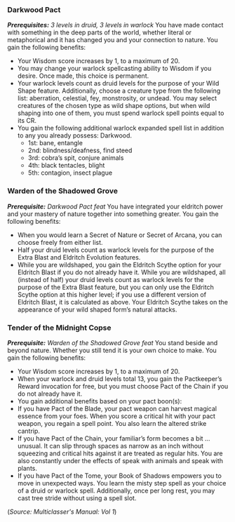 ### Darkwood Pact 
***Prerequisites:** 3 levels in druid, 3 levels in warlock* 
You have made contact with something in the deep parts of the world, whether literal or metaphorical and it has changed you and your connection to nature. You gain the following benefits: 
- Your Wisdom score increases by 1, to a maximum of 20. 
- You may change your warlock spellcasting ability to Wisdom if you desire. Once made, this choice is permanent. 
- Your warlock levels count as druid levels for the purpose of your Wild Shape feature. Additionally, choose a creature type from the following list: aberration, celestial, fey, monstrosity, or undead. You may select creatures of the chosen type as wild shape options, but when wild shaping into one of them, you must spend warlock spell points equal to its CR. 
- You gain the following additional warlock expanded spell list in addition to any you already possess: Darkwood.
	- 1st: bane, entangle 
	- 2nd: blindness/deafness, find steed 
	- 3rd: cobra’s spit, conjure animals 
	- 4th: black tentacles, blight 
	- 5th: contagion, insect plague 

### Warden of the Shadowed Grove 
***Prerequisite:** Darkwood Pact feat* 
You have integrated your eldritch power and your mastery of nature together into something greater. You gain the following benefits: 
- When you would learn a Secret of Nature or Secret of Arcana, you can choose freely from either list. 
- Half your druid levels count as warlock levels for the purpose of the Extra Blast and Eldritch Evolution features. 
- While you are wildshaped, you gain the Eldritch Scythe option for your Eldritch Blast if you do not already have it. While you are wildshaped, all (instead of half) your druid levels count as warlock levels for the purpose of the Extra Blast feature, but you can only use the Eldritch Scythe option at this higher level; if you use a different version of Eldritch Blast, it is calculated as above. Your Eldritch Scythe takes on the appearance of your wild shaped form’s natural attacks.

### Tender of the Midnight Copse 
***Prerequisite:** Warden of the Shadowed Grove feat* 
You stand beside and beyond nature. Whether you still tend it is your own choice to make. You gain the following benefits: 
- Your Wisdom score increases by 1, to a maximum of 20. 
- When your warlock and druid levels total 13, you gain the Pactkeeper’s Reward invocation for free, but you must choose Pact of the Chain if you do not already have it. 
- You gain additional benefits based on your pact boon(s): 
- If you have Pact of the Blade, your pact weapon can harvest magical essence from your foes. When you score a critical hit with your pact weapon, you regain a spell point. You also learn the altered strike cantrip. 
- If you have Pact of the Chain, your familiar’s form becomes a bit … unusual. It can slip through spaces as narrow as an inch without squeezing and critical hits against it are treated as regular hits. You are also constantly under the effects of speak with animals and speak with plants. 
- If you have Pact of the Tome, your Book of Shadows empowers you to move in unexpected ways. You learn the misty step spell as your choice of a druid or warlock spell. Additionally, once per long rest, you may cast tree stride without using a spell slot.

(*Source: Multiclasser's Manual: Vol 1*)
